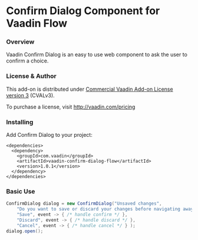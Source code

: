 # Confirm Dialog Component for Vaadin Flow

### Overview
Vaadin Confirm Dialog is an easy to use web component to ask the user to confirm a choice.

### License & Author

This add-on is distributed under [Commercial Vaadin Add-on License version 3](http://vaadin.com/license/cval-3) (CVALv3).

To purchase a license, visit http://vaadin.com/pricing

### Installing
Add Confirm Dialog to your project:
```
<dependencies>
  <dependency>
    <groupId>com.vaadin</groupId>
    <artifactId>vaadin-confirm-dialog-flow</artifactId>
    <version>1.0.1</version>
  </dependency>
</dependencies>
```

### Basic Use

```java
ConfirmDialog dialog = new ConfirmDialog("Unsaved changes",
    "Do you want to save or discard your changes before navigating away?",
    "Save", event -> { /* handle confirm */ },
    "Discard", event -> { /* handle discard */ },
    "Cancel", event -> { /* handle cancel */ } );
dialog.open();
```
